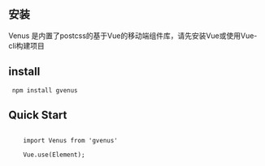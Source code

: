 ## 安装

 Venus 是内置了postcss的基于Vue的移动端组件库，请先安装Vue或使用Vue-cli构建项目

## install 

<pre><code> npm install gvenus </code></pre>

## Quick Start 

<pre><code> 
    import Venus from 'gvenus'
    
    Vue.use(Element);
</code></pre>
